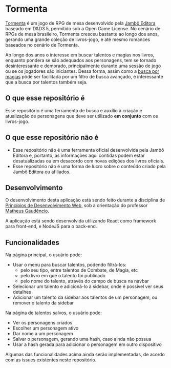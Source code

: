 # Tormenta

[Tormenta](https://tormentarpg.com.br/) é um jogo de RPG de mesa desenvolvido pela [Jambô Editora](https://jamboeditora.com.br/) baseado em D&D3.5, permitido sob a Open Game License. No cenário de RPGs de mesa brasileiro, Tormenta cresceu bastante ao longo dos anos, gerando uma grande coleção de livros-jogo, e até mesmo romances baseados no cenário de Tormenta.

Ao longo dos anos o interesse em buscar talentos e magias nos livros, enquanto pondera se são adequados aos personagens, tem se tornado desinteressante e demorado, principalmente durante uma sessão de jogo ou se os jogadores são iniciantes. Dessa forma, assim como a [busca por magias](https://juliobguedes.codes/TormentaSpellbook/#!/spells) pôde ser facilitada por um filtro de busca avançado, é interessante que a busca por talentos também seja.

## O que esse repositório é

Esse repositório é uma ferramenta de busca e auxílio à criação e atualização de personagens que deve ser utilizado **em conjunto** com os livros-jogo.

## O que esse repositório não é

* Esse repositório não é uma ferramenta oficial desenvolvida pela Jambô Editora e, portanto, as informações aqui contidas podem estar desatualizadas ou em desacordo com novas edições dos livros oficiais.
* Esse repositório não é uma forma de lucro sobre o conteúdo criado pela Jambô Editora ou afiliados.

## Desenvolvimento

O desenvolvimento desta aplicação está sendo feito durante a disciplina de [Princípios de Desenvolvimento Web](https://github.com/matheusgr/devweb/), sob a orientação do professor [Matheus Gaudêncio](https://github.com/matheusgr).

A aplicação está sendo desenvolvida utilizando React como framework para front-end, e NodeJS para o back-end.

## Funcionalidades

Na página principal, o usuário pode:
* Usar o menu para buscar talentos, podendo filtrá-los:
    * pelo seu tipo, entre talentos de Combate, de Magia, etc
    * pelo livro em que o talento foi publicado
    * pelo nome do talento, através do campo de busca na navbar
* Selecionar um talento e adicioná-lo à sidebar, onde é possível ver seus detalhes
* Adicionar um talento da sidebar aos talentos de um personagem, ou remover o talento da sidebar

Na página de talentos salvos, o usuário pode:
* Ver os personagens criados
* Escolher um personagem ativo
* Dar nome a um personagem
* Salvar o personagem, gerando uma hash, caso ainda não possua
* Usar a hash gerada para adicionar o personagem em outro dispositivo

Algumas das funcionalidades acima ainda serão implementadas, de acordo com as issues existentes neste repositório.